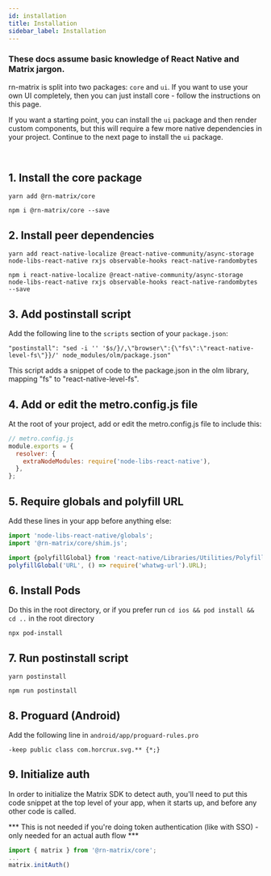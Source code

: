 ```yaml
---
id: installation
title: Installation
sidebar_label: Installation
---
```


### These docs assume basic knowledge of React Native and Matrix jargon.

rn-matrix is split into two packages: `core` and `ui`. If you want to use your own UI completely, then you can just install core - follow the instructions on this page.

If you want a starting point, you can install the `ui` package and then render custom components, but this will require a few more native dependencies in your project. Continue to the next page to install the `ui` package.

<br />

## 1. Install the core package

<!--DOCUSAURUS_CODE_TABS-->
<!--Yarn-->

```
yarn add @rn-matrix/core
```

<!--NPM-->

```
npm i @rn-matrix/core --save
```

<!--END_DOCUSAURUS_CODE_TABS-->

## 2. Install peer dependencies

<!--DOCUSAURUS_CODE_TABS-->
<!--Yarn-->

```
yarn add react-native-localize @react-native-community/async-storage node-libs-react-native rxjs observable-hooks react-native-randombytes
```

<!--NPM-->

```
npm i react-native-localize @react-native-community/async-storage node-libs-react-native rxjs observable-hooks react-native-randombytes --save
```

<!--END_DOCUSAURUS_CODE_TABS-->

## 3. Add postinstall script

Add the following line to the `scripts` section of your `package.json`:

```
"postinstall": "sed -i '' '$s/}/,\"browser\":{\"fs\":\"react-native-level-fs\"}}/' node_modules/olm/package.json"
```

This script adds a snippet of code to the package.json in the olm library, mapping "fs" to "react-native-level-fs".

## 4. Add or edit the metro.config.js file

At the root of your project, add or edit the metro.config.js file to include this:

```js
// metro.config.js
module.exports = {
  resolver: {
    extraNodeModules: require('node-libs-react-native'),
  },
};
```

## 5. Require globals and polyfill URL

Add these lines in your app before anything else:

```js
import 'node-libs-react-native/globals';
import '@rn-matrix/core/shim.js';

import {polyfillGlobal} from 'react-native/Libraries/Utilities/PolyfillFunctions';
polyfillGlobal('URL', () => require('whatwg-url').URL);
```

## 6. Install Pods

Do this in the root directory, or if you prefer run `cd ios && pod install && cd ..` in the root directory

```
npx pod-install
```

## 7. Run postinstall script

<!--DOCUSAURUS_CODE_TABS-->
<!--Yarn-->

```
yarn postinstall
```
<!--NPM-->
```
npm run postinstall
```

<!--END_DOCUSAURUS_CODE_TABS-->

## 8. Proguard (Android)

Add the following line in `android/app/proguard-rules.pro`

```
-keep public class com.horcrux.svg.** {*;}
```

## 9. Initialize auth

In order to initialize the Matrix SDK to detect auth, you'll need to put this code snippet at the top level of your app, when it starts up, and before any other code is called.

*** This is not needed if you're doing token authentication (like with SSO) - only needed for an actual auth flow ***

```js
import { matrix } from '@rn-matrix/core';
...
matrix.initAuth()
```
